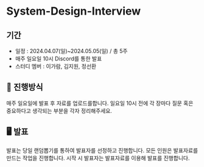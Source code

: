 # System-Design-Interview
## 기간
- 일정 : 2024.04.07(일)~2024.05.05(일) / 총 5주
- 매주 일요일 10시 Discord를 통한 발표
- 스터디 멤버 : 이가람, 김지원, 정선환

## 📜 진행방식
매주 일요일에 발표 후 자료를 업로드를합니다.
일요일 10시 전에 각 장마다 질문 혹은 중요하다고 생각되는 부분을 각자 정리해주세요.

## 🖥 발표
발표는 당일 랜덤뽑기를 통하여 발표자를 선정하고 진행합니다.
모든 인원은 발표자료를 만드는 작업을 진행합니다.
시작 시 발표자는 발표자료를 이용해 발표를 진행합니다.
